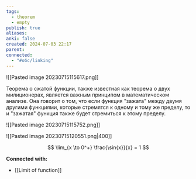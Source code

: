 ```yaml
---
tags:
  - theorem
  - empty
publish: true
aliases: 
anki: false
created: 2024-07-03 22:17
parent: 
connected:
  - "#обс/linking"
---
```


![[Pasted image 20230715115617.png]]



Теорема о сжатой функции, также известная как теорема о двух милиционерах, является важным принципом в математическом анализе. Она говорит о том, что если функция "зажата" между двумя другими функциями, которые стремятся к одному и тому же пределу, то и "зажатая" функция также будет стремиться к этому пределу.


![[Pasted image 20230715115752.png]]

![[Pasted image 20230715120551.png|400]]


$$
\lim_{x \to 0^+} \frac{\sin{x}}{x} = 1
$$



**Connected with:**
- [[Limit of function]]

